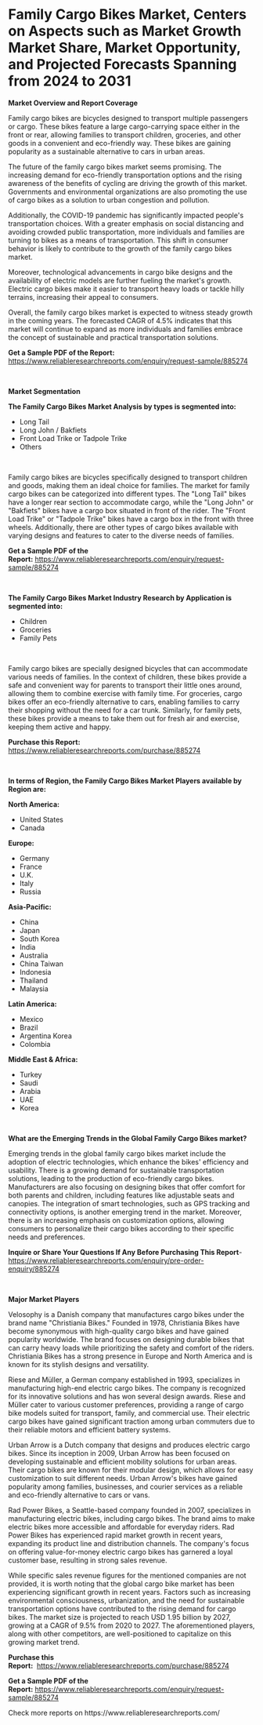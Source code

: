 <p><h1>Family Cargo Bikes Market, Centers on Aspects such as Market Growth Market Share, Market Opportunity, and Projected Forecasts Spanning from 2024 to 2031</h1></p><p><strong>Market Overview and Report Coverage</strong></p>
<p><p>Family cargo bikes are bicycles designed to transport multiple passengers or cargo. These bikes feature a large cargo-carrying space either in the front or rear, allowing families to transport children, groceries, and other goods in a convenient and eco-friendly way. These bikes are gaining popularity as a sustainable alternative to cars in urban areas.</p><p>The future of the family cargo bikes market seems promising. The increasing demand for eco-friendly transportation options and the rising awareness of the benefits of cycling are driving the growth of this market. Governments and environmental organizations are also promoting the use of cargo bikes as a solution to urban congestion and pollution.</p><p>Additionally, the COVID-19 pandemic has significantly impacted people's transportation choices. With a greater emphasis on social distancing and avoiding crowded public transportation, more individuals and families are turning to bikes as a means of transportation. This shift in consumer behavior is likely to contribute to the growth of the family cargo bikes market.</p><p>Moreover, technological advancements in cargo bike designs and the availability of electric models are further fueling the market's growth. Electric cargo bikes make it easier to transport heavy loads or tackle hilly terrains, increasing their appeal to consumers.</p><p>Overall, the family cargo bikes market is expected to witness steady growth in the coming years. The forecasted CAGR of 4.5% indicates that this market will continue to expand as more individuals and families embrace the concept of sustainable and practical transportation solutions.</p></p>
<p><strong>Get a Sample PDF of the Report:</strong> <a href="https://www.reliableresearchreports.com/enquiry/request-sample/885274">https://www.reliableresearchreports.com/enquiry/request-sample/885274</a></p>
<p>&nbsp;</p>
<p><strong>Market Segmentation</strong></p>
<p><strong>The Family Cargo Bikes Market Analysis by types is segmented into:</strong></p>
<p><ul><li>Long Tail</li><li>Long John / Bakfiets</li><li>Front Load Trike or Tadpole Trike</li><li>Others</li></ul></p>
<p>&nbsp;</p>
<p><p>Family cargo bikes are bicycles specifically designed to transport children and goods, making them an ideal choice for families. The market for family cargo bikes can be categorized into different types. The "Long Tail" bikes have a longer rear section to accommodate cargo, while the "Long John" or "Bakfiets" bikes have a cargo box situated in front of the rider. The "Front Load Trike" or "Tadpole Trike" bikes have a cargo box in the front with three wheels. Additionally, there are other types of cargo bikes available with varying designs and features to cater to the diverse needs of families.</p></p>
<p><strong>Get a Sample PDF of the Report:</strong>&nbsp;<a href="https://www.reliableresearchreports.com/enquiry/request-sample/885274">https://www.reliableresearchreports.com/enquiry/request-sample/885274</a></p>
<p>&nbsp;</p>
<p><strong>The Family Cargo Bikes Market Industry Research by Application is segmented into:</strong></p>
<p><ul><li>Children</li><li>Groceries</li><li>Family Pets</li></ul></p>
<p>&nbsp;</p>
<p><p>Family cargo bikes are specially designed bicycles that can accommodate various needs of families. In the context of children, these bikes provide a safe and convenient way for parents to transport their little ones around, allowing them to combine exercise with family time. For groceries, cargo bikes offer an eco-friendly alternative to cars, enabling families to carry their shopping without the need for a car trunk. Similarly, for family pets, these bikes provide a means to take them out for fresh air and exercise, keeping them active and happy.</p></p>
<p><strong>Purchase this Report:</strong>&nbsp; <a href="https://www.reliableresearchreports.com/purchase/885274">https://www.reliableresearchreports.com/purchase/885274</a></p>
<p>&nbsp;</p>
<p><strong>In terms of Region, the Family Cargo Bikes Market Players available by Region are:</strong></p>
<p>
    <p> <strong> North America: </strong>
        <ul>
            <li>United States</li>
            <li>Canada</li>
        </ul>
        </p> 
    <p> <strong> Europe: </strong>
        <ul>
            <li>Germany</li>
            <li>France</li>
            <li>U.K.</li>
            <li>Italy</li>
            <li>Russia</li>
        </ul>
        </p> 
    <p> <strong> Asia-Pacific: </strong>
        <ul>
            <li>China</li>
            <li>Japan</li>
            <li>South Korea</li>
            <li>India</li>
            <li>Australia</li>
            <li>China Taiwan</li>
            <li>Indonesia</li>
            <li>Thailand</li>
            <li>Malaysia</li>
        </ul>
        </p> 
    <p> <strong> Latin America: </strong>
        <ul>
            <li>Mexico</li>
            <li>Brazil</li>
            <li>Argentina Korea</li>
            <li>Colombia</li>
        </ul>
        </p> 
    <p> <strong> Middle East & Africa: </strong>
        <ul>
            <li>Turkey</li>
            <li>Saudi</li>
            <li>Arabia</li>
            <li>UAE</li>
            <li>Korea</li>
        </ul>
    </p>
    </p>
<p>&nbsp;</p>
<p><strong>What are the Emerging Trends in the Global Family Cargo Bikes market?</strong></p>
<p><p>Emerging trends in the global family cargo bikes market include the adoption of electric technologies, which enhance the bikes' efficiency and usability. There is a growing demand for sustainable transportation solutions, leading to the production of eco-friendly cargo bikes. Manufacturers are also focusing on designing bikes that offer comfort for both parents and children, including features like adjustable seats and canopies. The integration of smart technologies, such as GPS tracking and connectivity options, is another emerging trend in the market. Moreover, there is an increasing emphasis on customization options, allowing consumers to personalize their cargo bikes according to their specific needs and preferences.</p></p>
<p><strong>Inquire or Share Your Questions If Any Before Purchasing This Report</strong>- <a href="https://www.reliableresearchreports.com/enquiry/pre-order-enquiry/885274">https://www.reliableresearchreports.com/enquiry/pre-order-enquiry/885274</a></p>
<p>&nbsp;</p>
<p><strong>Major Market Players</strong></p>
<p><p>Velosophy is a Danish company that manufactures cargo bikes under the brand name "Christiania Bikes." Founded in 1978, Christiania Bikes have become synonymous with high-quality cargo bikes and have gained popularity worldwide. The brand focuses on designing durable bikes that can carry heavy loads while prioritizing the safety and comfort of the riders. Christiania Bikes has a strong presence in Europe and North America and is known for its stylish designs and versatility.</p><p>Riese and Müller, a German company established in 1993, specializes in manufacturing high-end electric cargo bikes. The company is recognized for its innovative solutions and has won several design awards. Riese and Müller cater to various customer preferences, providing a range of cargo bike models suited for transport, family, and commercial use. Their electric cargo bikes have gained significant traction among urban commuters due to their reliable motors and efficient battery systems.</p><p>Urban Arrow is a Dutch company that designs and produces electric cargo bikes. Since its inception in 2009, Urban Arrow has been focused on developing sustainable and efficient mobility solutions for urban areas. Their cargo bikes are known for their modular design, which allows for easy customization to suit different needs. Urban Arrow's bikes have gained popularity among families, businesses, and courier services as a reliable and eco-friendly alternative to cars or vans.</p><p>Rad Power Bikes, a Seattle-based company founded in 2007, specializes in manufacturing electric bikes, including cargo bikes. The brand aims to make electric bikes more accessible and affordable for everyday riders. Rad Power Bikes has experienced rapid market growth in recent years, expanding its product line and distribution channels. The company's focus on offering value-for-money electric cargo bikes has garnered a loyal customer base, resulting in strong sales revenue.</p><p>While specific sales revenue figures for the mentioned companies are not provided, it is worth noting that the global cargo bike market has been experiencing significant growth in recent years. Factors such as increasing environmental consciousness, urbanization, and the need for sustainable transportation options have contributed to the rising demand for cargo bikes. The market size is projected to reach USD 1.95 billion by 2027, growing at a CAGR of 9.5% from 2020 to 2027. The aforementioned players, along with other competitors, are well-positioned to capitalize on this growing market trend.</p></p>
<p><strong>Purchase this Report:</strong>&nbsp;&nbsp;<a href="https://www.reliableresearchreports.com/purchase/885274">https://www.reliableresearchreports.com/purchase/885274</a></p>
<p></p>
<p><strong>Get a Sample PDF of the Report:</strong>&nbsp;<a href="https://www.reliableresearchreports.com/enquiry/request-sample/885274">https://www.reliableresearchreports.com/enquiry/request-sample/885274</a></p>
<p>Check more reports on https://www.reliableresearchreports.com/</p>